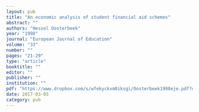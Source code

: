 ```yaml
---
layout: pub
title: "An economic analysis of student financial aid schemes"
abstract: ""
authors: "Hessel Oosterbeek"
year: "1998"
journal: "European Journal of Education"
volume: "33"
number: ""
pages: "21-29"
type: "article"
booktitle: ""
editor: ""
publisher: ""
institution: ""
pdf: "https://www.dropbox.com/s/wfekyckxm0iksgi/Oosterbeek1998eje.pdf?dl=0"
date: 2017-03-05
category: pub
---
```

